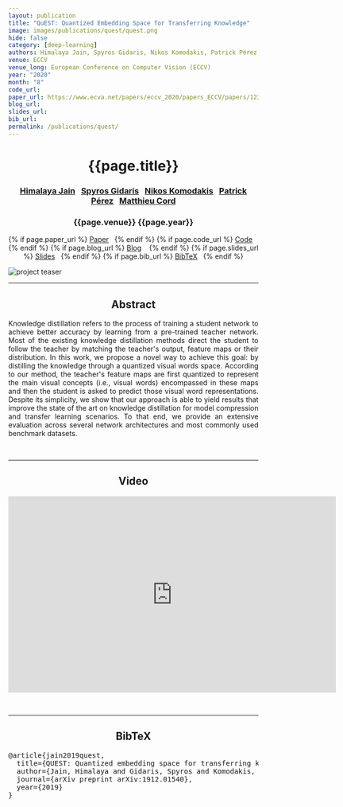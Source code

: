 ```yaml
---
layout: publication
title: "QuEST: Quantized Embedding Space for Transferring Knowledge" 
image: images/publications/quest/quest.png
hide: false
category: [deep-learning]
authors: Himalaya Jain, Spyros Gidaris, Nikos Komodakis, Patrick Pérez, and Matthieu Cord
venue: ECCV
venue_long: European Conference on Computer Vision (ECCV)
year: "2020"
month: "8"
code_url:
paper_url: https://www.ecva.net/papers/eccv_2020/papers_ECCV/papers/123660171.pdf
blog_url: 
slides_url: 
bib_url: 
permalink: /publications/quest/
---
```


<h1 align="center"> {{page.title}} </h1>
<!-- Simple call of authors -->
<!-- <h3 align="center"> {{page.authors}} </h3> -->
<!-- Alternatively you can add links to author pages -->
<h3 align="center"> <a href="https://himalayajain.github.io/">Himalaya Jain</a>&nbsp;&nbsp; <a href="https://scholar.google.com/citations?user=7atfg7EAAAAJ&hl=en">Spyros Gidaris</a>&nbsp;&nbsp; <a href="http://imagine.enpc.fr/~komodakn/">Nikos Komodakis</a>&nbsp;&nbsp; <a href="https://ptrckprz.github.io/">Patrick Pérez</a>&nbsp;&nbsp; <a href="http://webia.lip6.fr/~cord/">Matthieu Cord</a></h3>


<h3 align="center"> {{page.venue}} {{page.year}} </h3>

<div align="center">
  <p>
    {% if page.paper_url %}
    <a href="{{ page.paper_url }}"><i class="far fa-file-pdf"></i> Paper</a>&nbsp;&nbsp;
    {% endif %}
    {% if page.code_url %}
    <a href="{{ page.code_url }}"><i class="fab fa-github"></i> Code</a> &nbsp;&nbsp;
    {% endif %}
    {% if page.blog_url %}
    <a href="{{ page.blog_url }}"><i class="fab fa-blogger"></i> Blog</a> &nbsp;&nbsp;
    {% endif %}
    {% if page.slides_url %}
    <a href="{{ page.slides_url }}"><i class="far fa-file-pdf"></i> Slides</a>&nbsp;&nbsp;
    {% endif %}
    {% if page.bib_url %}
    <a href="{{ page.bib_url}}"><i class="far fa-file-alt"></i> BibTeX</a>&nbsp;&nbsp;
    {% endif %}
  </p>
</div>

<div class="publication-teaser">
    <img src="../../{{ page.image }}" alt="project teaser"/>
</div>


<hr>

<h2  align="center"> Abstract</h2>

<p align="justify">Knowledge distillation refers to the process of training a student network to achieve better accuracy by learning from a pre-trained teacher network. 
Most of the existing knowledge distillation methods direct the student to follow the teacher by matching the teacher's output, feature maps or their distribution.
In this work, we propose a novel way to achieve this goal: by distilling the knowledge through a quantized visual words space.
According to our method, the teacher's feature maps are first quantized to represent the main visual concepts (i.e., visual words) encompassed in these maps and then the student is asked to predict those visual word representations.
Despite its simplicity, we show that our approach is able to yield results that improve the state of the art on knowledge distillation for model compression and transfer learning scenarios. 
To that end, we provide an extensive evaluation across several network architectures and most commonly used benchmark datasets.</p>

<br>
<hr>

<h2 align="center"> Video</h2>

<p align="center">
  <iframe width="660" height="395" src="https://www.youtube.com/embed/bJyJkAhjp88" frameborder="0" allow="autoplay; encrypted-media" allowfullscreen align="center"></iframe>
</p>

<br>
<hr>

<h2  align="center">BibTeX</h2>
<left>
  <pre class="bibtex-box">
@article{jain2019quest,
  title={QUEST: Quantized embedding space for transferring knowledge},
  author={Jain, Himalaya and Gidaris, Spyros and Komodakis, Nikos and P{\'e}rez, Patrick and Cord, Matthieu},
  journal={arXiv preprint arXiv:1912.01540},
  year={2019}
}</pre>
</left>

<br>
